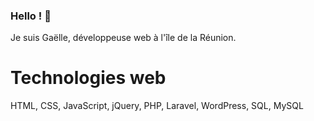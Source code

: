 ### Hello ! 👋

Je suis Gaëlle, développeuse web à l'île de la Réunion.

# Technologies web

HTML, CSS, 
JavaScript, jQuery,
PHP, Laravel, WordPress,
SQL, MySQL
